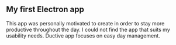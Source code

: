 
## My first Electron app

This app was personally motivated to create in order to stay more productive throughout the day. I could not find the app that suits my usability needs. Ductive app focuses on easy day management.